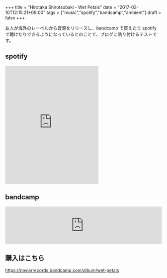 +++
title = "Hirotaka Shirotsubaki - Wet Petals"
date = "2017-02-10T12:15:21+09:00"
tags = ["music","spotify","bandcamp","ambient"]
draft = false
+++

友人が海外のレーベルから音源をリリースし、bandcamp で買えたり spotify で聴けたりできるようになっているとのことで、ブログに貼り付けるテストです。

## spotify

<iframe src="https://embed.spotify.com/?uri=spotify%3Aalbum%3A1nTLAF1Rmmq9z8J4h6vPoj" width="300" height="380" frameborder="0" allowtransparency="true"></iframe>

## bandcamp

<iframe style="border: 0; width: 100%; height: 120px;" src="https://bandcamp.com/EmbeddedPlayer/album=1287672053/size=large/bgcol=ffffff/linkcol=0687f5/tracklist=false/artwork=small/transparent=true/" seamless><a href="http://naviarrecords.bandcamp.com/album/wet-petals">Wet Petals by Hirotaka Shirotsubaki</a></iframe>

## 購入はこちら

https://naviarrecords.bandcamp.com/album/wet-petals
